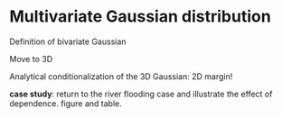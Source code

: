 
# Multivariate Gaussian distribution

Definition of bivariate Gaussian 

Move to 3D

Analytical conditionalization of the 3D Gaussian: 2D margin!

**case study**: return to the river flooding case and illustrate the effect of dependence. figure and table.